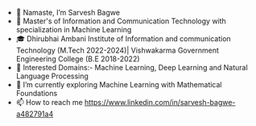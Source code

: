 - 🙏 Namaste, I’m Sarvesh Bagwe
- 📖 Master's of Information and Communication Technology with specialization in Machine Learning
- 🎓 Dhirubhai Ambani Institute of Information and communication Technology (M.Tech 2022-2024)| Vishwakarma Government Engineering College (B.E 2018-2022)  
- 👀 Interested Domains:- Machine Learning, Deep Learning and Natural Language Processing 
- 🌱 I’m currently exploring Machine Learning with Mathematical Foundations  
- 📫 How to reach me https://www.linkedin.com/in/sarvesh-bagwe-a482791a4

<!---
Sarvesh1814/Sarvesh1814 is a ✨ special ✨ repository because its `README.md` (this file) appears on your GitHub profile.
You can click the Preview link to take a look at your changes.
--->
